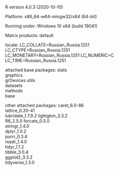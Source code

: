 R version 4.0.3 (2020-10-10)

Platform: x86_64-w64-mingw32/x64 (64-bit)

Running under: Windows 10 x64 (build 19041)

Matrix products: default

locale:
LC_COLLATE=Russian_Russia.1251  
LC_CTYPE=Russian_Russia.1251    
LC_MONETARY=Russian_Russia.1251
LC_NUMERIC=C                   
LC_TIME=Russian_Russia.1251    

attached base packages:
stats     
graphics  
grDevices 
utils     
datasets  
methods   
base     

other attached packages:
caret_6.0-86      
lattice_0.20-41   
lubridate_1.7.9.2 
lightgbm_3.3.2    
R6_2.5.0
forcats_0.5.0     
stringr_1.4.0     
dplyr_1.0.2       
purrr_0.3.4       
readr_1.4.0       
tidyr_1.1.2      
tibble_3.0.4      
ggplot2_3.3.2     
tidyverse_1.3.0 
